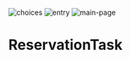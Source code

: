 ![choices](https://user-images.githubusercontent.com/74463744/120172581-7cd5aa00-c203-11eb-8e3c-87e7e0ffc817.png)
![entry](https://user-images.githubusercontent.com/74463744/120172315-308a6a00-c203-11eb-846a-db049a0912ab.png)
![main-page](https://user-images.githubusercontent.com/74463744/120172220-18b2e600-c203-11eb-8e84-0a6228fdd60e.png)
# ReservationTask
